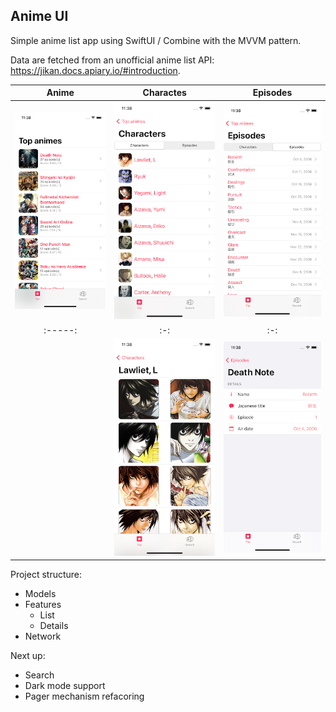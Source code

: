 ## Anime UI
Simple anime list app using SwiftUI / Combine with the MVVM pattern.

Data are fetched from an unofficial anime list API: https://jikan.docs.apiary.io/#introduction.

| Anime| Charactes  | Episodes |
| :-----: | :-: | :-: |
| ![](Resources/home.png) | ![](Resources/characters.png) | ![](Resources/episodes.png) |
| :-----: | :-: | :-: |
| ![]() | ![](Resources/character_detail.png) | ![](Resources/episode_detail.png) |

Project structure:
- Models
- Features
  - List
  - Details
- Network

Next up:
- Search
- Dark mode support
- Pager mechanism refacoring